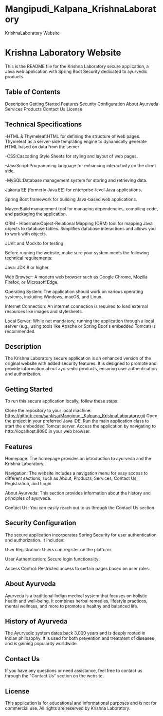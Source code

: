 # Mangipudi_Kalpana_KrishnaLaboratory
KrishnaLaboratory Website
# Krishna Laboratory Website

This is the README file for the Krishna Laboratory secure application, a Java web application with Spring Boot Security 
dedicated to ayurvedic products.

## Table of Contents
Description
Getting Started
Features
Security Configuration
About Ayurveda
Services
Products
Contact Us
License

## Technical Specifications

-HTML & Thymeleaf:HTML for defining the structure of web pages.
Thymeleaf as a server-side templating engine to dynamically generate HTML based on data from the server

-CSS:Cascading Style Sheets for styling and layout of web pages.

-JavaScript:Programming language for enhancing interactivity on the client side.

-MySQL:Database management system for storing and retrieving data.

Jakarta EE (formerly Java EE) for enterprise-level Java applications.

Spring Boot framework for building Java-based web applications.

Maven:Build management tool for managing dependencies, compiling code, and packaging the application.

ORM - Hibernate:Object-Relational Mapping (ORM) tool for mapping Java objects to database tables.
Simplifies database interactions and allows you to work with objects.

JUnit and Mockito for testing


Before running the website, make sure your system meets the following technical requirements:

Java: JDK 8 or higher.

Web Browser: A modern web browser such as Google Chrome, Mozilla Firefox, or Microsoft Edge.

Operating System: The application should work on various operating systems, including Windows, macOS, and Linux.

Internet Connection: An internet connection is required to load external resources like images and stylesheets.

Local Server: While not mandatory, running the application through a local server 
(e.g., using tools like Apache or Spring Boot's embedded Tomcat) is recommended.


## Description

The Krishna Laboratory secure application is an enhanced version of the original website with added security features. 
It is designed to promote and provide information about ayurvedic products, ensuring user authentication and authorization.

## Getting Started

To run this secure application locally, follow these steps:

Clone the repository to your local machine: https://github.com/sankisa/Mangipudi_Kalpana_KrishnaLaboratory.git
Open the project in your preferred Java IDE.
Run the main application class  to start the embedded Tomcat server.
Access the application by navigating to http://localhost:8080 in your web browser.

## Features

Homepage: The homepage provides an introduction to ayurveda and the Krishna Laboratory.

Navigation: The website includes a navigation menu for easy access to different sections, such as About, Products, Services, Contact Us, Registration, and Login.

About Ayurveda: This section provides information about the history and principles of ayurveda.

Contact Us: You can easily reach out to us through the Contact Us section.


## Security Configuration

The secure application incorporates Spring Security for user authentication and authorization. It includes:

User Registration: Users can register on the platform.

User Authentication: Secure login functionality.

Access Control: Restricted access to certain pages based on user roles.

## About Ayurveda
Ayurveda is a traditional Indian medical system that focuses on holistic health and well-being. 
It combines herbal remedies, lifestyle practices, mental wellness, and more to promote a healthy and balanced life.

## History of Ayurveda

The Ayurvedic system dates back 3,000 years and is deeply rooted in Indian philosophy. 
It is used for both prevention and treatment of diseases and is gaining popularity worldwide.

## Contact Us
If you have any questions or need assistance, feel free to contact us through the "Contact Us" section on the website.

## License
This application is for educational and informational purposes and is not for commercial use. All rights are reserved by Krishna Laboratory.
